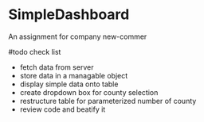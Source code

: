 # SimpleDashboard
An assignment for company new-commer

#todo check list
 - fetch data from server
 - store data in a managable object
 - display simple data onto table
 - create dropdown box for county selection
 - restructure table for parameterized number of county
 - review code and beatify it
